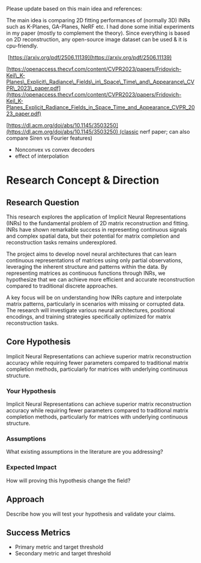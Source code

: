 Please update based on this main idea and references:

The main idea is comparing 2D fitting performances of (normally 3D) INRs such as K-Planes, GA-Planes, NeRF etc. I had done some initial experiments in my paper (mostly to complement the theory). Since everything is based on 2D reconstruction, any open-source image dataset can be used & it is cpu-friendly.

 [https://arxiv.org/pdf/2506.11139](https://arxiv.org/pdf/2506.11139)

[https://openaccess.thecvf.com/content/CVPR2023/papers/Fridovich-Keil\_K-Planes\_Explicit\_Radiance\_Fields\_in\_Space\_Time\_and\_Appearance\_CVPR\_2023\_paper.pdf](https://openaccess.thecvf.com/content/CVPR2023/papers/Fridovich-Keil_K-Planes_Explicit_Radiance_Fields_in_Space_Time_and_Appearance_CVPR_2023_paper.pdf)

[https://dl.acm.org/doi/abs/10.1145/3503250](https://dl.acm.org/doi/abs/10.1145/3503250) (classic nerf paper; can also compare Siren vs Fourier features)

* Nonconvex vs convex decoders
* effect of interpolation



# Research Concept & Direction

## Research Question

This research explores the application of Implicit Neural Representations (INRs) to the fundamental problem of 2D matrix reconstruction and fitting. INRs have shown remarkable success in representing continuous signals and complex spatial data, but their potential for matrix completion and reconstruction tasks remains underexplored.

The project aims to develop novel neural architectures that can learn continuous representations of matrices using only partial observations, leveraging the inherent structure and patterns within the data. By representing matrices as continuous functions through INRs, we hypothesize that we can achieve more efficient and accurate reconstruction compared to traditional discrete approaches.

A key focus will be on understanding how INRs capture and interpolate matrix patterns, particularly in scenarios with missing or corrupted data. The research will investigate various neural architectures, positional encodings, and training strategies specifically optimized for matrix reconstruction tasks.

## Core Hypothesis

Implicit Neural Representations can achieve superior matrix reconstruction accuracy while requiring fewer parameters compared to traditional matrix completion methods, particularly for matrices with underlying continuous structure.

### Your Hypothesis

Implicit Neural Representations can achieve superior matrix reconstruction accuracy while requiring fewer parameters compared to traditional matrix completion methods, particularly for matrices with underlying continuous structure.

### Assumptions

What existing assumptions in the literature are you addressing?

### Expected Impact

How will proving this hypothesis change the field?

## Approach

Describe how you will test your hypothesis and validate your claims.

## Success Metrics

* Primary metric and target threshold
* Secondary metric and target threshold